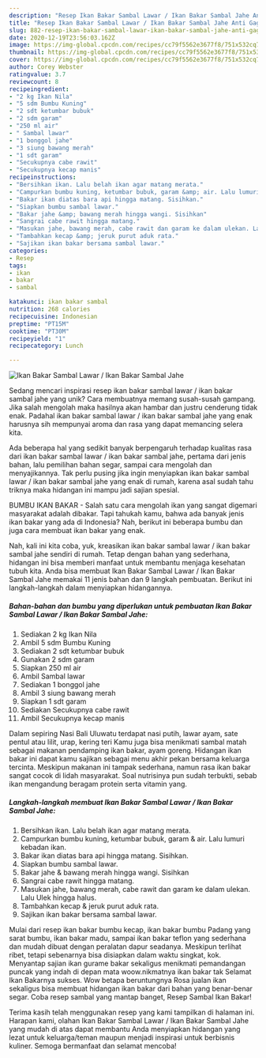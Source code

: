```yaml
---
description: "Resep Ikan Bakar Sambal Lawar / Ikan Bakar Sambal Jahe Anti Gagal"
title: "Resep Ikan Bakar Sambal Lawar / Ikan Bakar Sambal Jahe Anti Gagal"
slug: 882-resep-ikan-bakar-sambal-lawar-ikan-bakar-sambal-jahe-anti-gagal
date: 2020-12-19T23:56:03.162Z
image: https://img-global.cpcdn.com/recipes/cc79f5562e3677f8/751x532cq70/ikan-bakar-sambal-lawar-ikan-bakar-sambal-jahe-foto-resep-utama.jpg
thumbnail: https://img-global.cpcdn.com/recipes/cc79f5562e3677f8/751x532cq70/ikan-bakar-sambal-lawar-ikan-bakar-sambal-jahe-foto-resep-utama.jpg
cover: https://img-global.cpcdn.com/recipes/cc79f5562e3677f8/751x532cq70/ikan-bakar-sambal-lawar-ikan-bakar-sambal-jahe-foto-resep-utama.jpg
author: Corey Webster
ratingvalue: 3.7
reviewcount: 8
recipeingredient:
- "2 kg Ikan Nila"
- "5 sdm Bumbu Kuning"
- "2 sdt ketumbar bubuk"
- "2 sdm garam"
- "250 ml air"
- " Sambal lawar"
- "1 bonggol jahe"
- "3 siung bawang merah"
- "1 sdt garam"
- "Secukupnya cabe rawit"
- "Secukupnya kecap manis"
recipeinstructions:
- "Bersihkan ikan. Lalu belah ikan agar matang merata."
- "Campurkan bumbu kuning, ketumbar bubuk, garam &amp; air. Lalu lumuri kebadan ikan."
- "Bakar ikan diatas bara api hingga matang. Sisihkan."
- "Siapkan bumbu sambal lawar."
- "Bakar jahe &amp; bawang merah hingga wangi. Sisihkan"
- "Sangrai cabe rawit hingga matang."
- "Masukan jahe, bawang merah, cabe rawit dan garam ke dalam ulekan. Lalu Ulek hingga halus."
- "Tambahkan kecap &amp; jeruk purut aduk rata."
- "Sajikan ikan bakar bersama sambal lawar."
categories:
- Resep
tags:
- ikan
- bakar
- sambal

katakunci: ikan bakar sambal 
nutrition: 268 calories
recipecuisine: Indonesian
preptime: "PT15M"
cooktime: "PT30M"
recipeyield: "1"
recipecategory: Lunch

---
```



![Ikan Bakar Sambal Lawar / Ikan Bakar Sambal Jahe](https://img-global.cpcdn.com/recipes/cc79f5562e3677f8/751x532cq70/ikan-bakar-sambal-lawar-ikan-bakar-sambal-jahe-foto-resep-utama.jpg)

Sedang mencari inspirasi resep ikan bakar sambal lawar / ikan bakar sambal jahe yang unik? Cara membuatnya memang susah-susah gampang. Jika salah mengolah maka hasilnya akan hambar dan justru cenderung tidak enak. Padahal ikan bakar sambal lawar / ikan bakar sambal jahe yang enak harusnya sih mempunyai aroma dan rasa yang dapat memancing selera kita.

Ada beberapa hal yang sedikit banyak berpengaruh terhadap kualitas rasa dari ikan bakar sambal lawar / ikan bakar sambal jahe, pertama dari jenis bahan, lalu pemilihan bahan segar, sampai cara mengolah dan menyajikannya. Tak perlu pusing jika ingin menyiapkan ikan bakar sambal lawar / ikan bakar sambal jahe yang enak di rumah, karena asal sudah tahu triknya maka hidangan ini mampu jadi sajian spesial.

BUMBU IKAN BAKAR - Salah satu cara mengolah ikan yang sangat digemari masyarakat adalah dibakar. Tapi tahukah kamu, bahwa ada banyak jenis ikan bakar yang ada di Indonesia? Nah, berikut ini beberapa bumbu dan juga cara membuat ikan bakar yang enak.


Nah, kali ini kita coba, yuk, kreasikan ikan bakar sambal lawar / ikan bakar sambal jahe sendiri di rumah. Tetap dengan bahan yang sederhana, hidangan ini bisa memberi manfaat untuk membantu menjaga kesehatan tubuh kita. Anda bisa membuat Ikan Bakar Sambal Lawar / Ikan Bakar Sambal Jahe memakai 11 jenis bahan dan 9 langkah pembuatan. Berikut ini langkah-langkah dalam menyiapkan hidangannya.

<!--inarticleads1-->

##### Bahan-bahan dan bumbu yang diperlukan untuk pembuatan Ikan Bakar Sambal Lawar / Ikan Bakar Sambal Jahe:

1. Sediakan 2 kg Ikan Nila
1. Ambil 5 sdm Bumbu Kuning
1. Sediakan 2 sdt ketumbar bubuk
1. Gunakan 2 sdm garam
1. Siapkan 250 ml air
1. Ambil  Sambal lawar
1. Sediakan 1 bonggol jahe
1. Ambil 3 siung bawang merah
1. Siapkan 1 sdt garam
1. Sediakan Secukupnya cabe rawit
1. Ambil Secukupnya kecap manis


Dalam sepiring Nasi Bali Uluwatu terdapat nasi putih, lawar ayam, sate pentul atau lilit, urap, kering teri Kamu juga bisa menikmati sambal matah sebagai makanan pendamping ikan bakar, ayam goreng. Hidangan ikan bakar ini dapat kamu sajikan sebagai menu akhir pekan bersama keluarga tercinta. Meskipun makanan ini tampak sederhana, namun rasa ikan bakar sangat cocok di lidah masyarakat. Soal nutrisinya pun sudah terbukti, sebab ikan mengandung beragam protein serta vitamin yang. 

<!--inarticleads2-->

##### Langkah-langkah membuat Ikan Bakar Sambal Lawar / Ikan Bakar Sambal Jahe:

1. Bersihkan ikan. Lalu belah ikan agar matang merata.
1. Campurkan bumbu kuning, ketumbar bubuk, garam &amp; air. Lalu lumuri kebadan ikan.
1. Bakar ikan diatas bara api hingga matang. Sisihkan.
1. Siapkan bumbu sambal lawar.
1. Bakar jahe &amp; bawang merah hingga wangi. Sisihkan
1. Sangrai cabe rawit hingga matang.
1. Masukan jahe, bawang merah, cabe rawit dan garam ke dalam ulekan. Lalu Ulek hingga halus.
1. Tambahkan kecap &amp; jeruk purut aduk rata.
1. Sajikan ikan bakar bersama sambal lawar.


Mulai dari resep ikan bakar bumbu kecap, ikan bakar bumbu Padang yang sarat bumbu, ikan bakar madu, sampai ikan bakar teflon yang sederhana dan mudah dibuat dengan peralatan dapur seadanya. Meskipun terlihat ribet, tetapi sebenarnya bisa disiapkan dalam waktu singkat, kok. Menyantap sajian ikan gurame bakar sekaligus menikmati pemandangan puncak yang indah di depan mata woow.nikmatnya ikan bakar tak Selamat Ikan Bakarnya sukses. Wow betapa beruntungnya Rosa jualan ikan sekaligus bisa membuat hidangan ikan bakar dari bahan yang benar-benar segar. Coba resep sambal yang mantap banget, Resep Sambal Ikan Bakar! 

Terima kasih telah menggunakan resep yang kami tampilkan di halaman ini. Harapan kami, olahan Ikan Bakar Sambal Lawar / Ikan Bakar Sambal Jahe yang mudah di atas dapat membantu Anda menyiapkan hidangan yang lezat untuk keluarga/teman maupun menjadi inspirasi untuk berbisnis kuliner. Semoga bermanfaat dan selamat mencoba!
